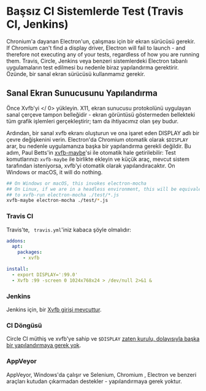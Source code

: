 # Başsız CI Sistemlerde Test (Travis CI, Jenkins)

Chronium'a dayanan Electron'un, çalışması için bir ekran sürücüsü gerekir. If Chromium can't find a display driver, Electron will fail to launch - and therefore not executing any of your tests, regardless of how you are running them. Travis, Circle, Jenkins veya benzeri sistemlerdeki Electron tabanlı uygulamaların test edilmesi bu nedenle biraz yapılandırma gerektirir. Özünde, bir sanal ekran sürücüsü kullanmamız gerekir.

## Sanal Ekran Sunucusunu Yapılandırma

Önce  Xvfb'yi </ 0> yükleyin. X11, ekran sunucusu protokolünü uygulayan sanal çerçeve tampon belleğidir - ekran görüntüsü göstermeden bellekteki tüm grafik işlemleri gerçekleştirir; tam da ihtiyacımız olan şey budur.</p> 

Ardından, bir sanal xvfb ekranı oluşturun ve ona işaret eden DISPLAY adlı bir çevre değişkenini verin. Electron'da Chromium otomatik olarak `$DISPLAY` arar, bu nedenle uygulamanıza başka bir yapılandırma gerekli değildir. Bu adım, Paul Betts'in [xvfb-maybe](https://github.com/paulcbetts/xvfb-maybe)'si ile otomatik hale getirilebilir: Test komutlarınızı `xvfb-maybe` ile birlikte ekleyin ve küçük araç, mevcut sistem tarafından isteniyorsa, xvfb'yi otomatik olarak yapılandıracaktır. On Windows or macOS, it will do nothing.

```sh
## On Windows or macOS, this invokes electron-mocha
## On Linux, if we are in a headless environment, this will be equivalent
## to xvfb-run electron-mocha ./test/*.js
xvfb-maybe electron-mocha ./test/*.js
```

### Travis CI

Travis'te, ` travis.yml`'iniz kabaca şöyle olmalıdır:

```yml
addons:
  apt:
    packages:
      - xvfb

install:
  - export DISPLAY=':99.0'
  - Xvfb :99 -screen 0 1024x768x24 > /dev/null 2>&1 &
```

### Jenkins

Jenkins için, bir [Xvfb girişi mevcuttur](https://wiki.jenkins-ci.org/display/JENKINS/Xvfb+Plugin).

### CI Döngüsü

Circle CI müthiş ve xvfb'ye sahip ve `$DISPLAY` [zaten kurulu, dolayısıyla başka bir yapılandırmaya gerek yok](https://circleci.com/docs/environment#browsers).

### AppVeyor

AppVeyor, Windows'da çalışır ve Selenium, Chromium , Electron ve benzeri araçları kutudan çıkarmadan destekler - yapılandırmaya gerek yoktur.